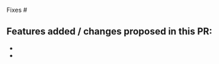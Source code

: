[comment]: <> (Don't forget to assign a project to this PR, it'll help with kanban automation.)
[comment]: <> (If you need a reviewer, don't forget to assign this PR to someone.)

[comment]: <> (Add issue number next to #)
Fixes #

[comment]: <> (Add a brief list of things you did)
Features added / changes proposed in this PR:
-
-
-

